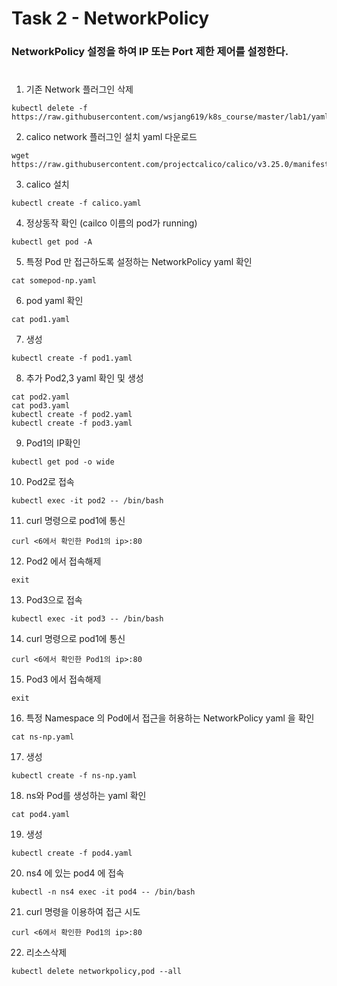 # Task 2 - NetworkPolicy

### NetworkPolicy 설정을 하여 IP 또는 Port 제한 제어를 설정한다.
#

1. 기존 Network 플러그인 삭제
```
kubectl delete -f https://raw.githubusercontent.com/wsjang619/k8s_course/master/lab1/yaml/flannel.yaml
```

2. calico network 플러그인 설치 yaml 다운로드
```
wget https://raw.githubusercontent.com/projectcalico/calico/v3.25.0/manifests/cailco.yaml
```
3. calico 설치
```
kubectl create -f calico.yaml
```

4. 정상동작 확인 (cailco 이름의 pod가 running)
```
kubectl get pod -A
```

5. 특정 Pod 만 접근하도록 설정하는 NetworkPolicy yaml 확인
```
cat somepod-np.yaml
```

6. pod yaml 확인
```
cat pod1.yaml
```

7. 생성
```
kubectl create -f pod1.yaml
``` 

8. 추가 Pod2,3 yaml 확인 및 생성
```
cat pod2.yaml
cat pod3.yaml
kubectl create -f pod2.yaml
kubectl create -f pod3.yaml
```

9. Pod1의 IP확인
```
kubectl get pod -o wide
```

10. Pod2로 접속
```
kubectl exec -it pod2 -- /bin/bash
```

11. curl 명령으로 pod1에 통신
```
curl <6에서 확인한 Pod1의 ip>:80
```

12. Pod2 에서 접속해제
```
exit
```

13. Pod3으로 접속
```
kubectl exec -it pod3 -- /bin/bash
```

14. curl 명령으로 pod1에 통신
```
curl <6에서 확인한 Pod1의 ip>:80
```

15. Pod3 에서 접속해제
```
exit
```

16. 특정 Namespace 의 Pod에서 접근을 허용하는 NetworkPolicy yaml 을 확인
```
cat ns-np.yaml
```

17. 생성 
```
kubectl create -f ns-np.yaml
```

18. ns와 Pod를 생성하는 yaml 확인
```
cat pod4.yaml
```

19. 생성
```
kubectl create -f pod4.yaml
```

20. ns4 에 있는 pod4 에 접속
```
kubectl -n ns4 exec -it pod4 -- /bin/bash
```

21. curl 명령을 이용하여 접근 시도
```
curl <6에서 확인한 Pod1의 ip>:80
```


22. 리소스삭제 
```
kubectl delete networkpolicy,pod --all
```